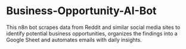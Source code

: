 # Business-Opportunity-AI-Bot
This n8n bot scrapes data from Reddit and similar social media sites to identify potential business opportunities, organizes the findings into a Google Sheet and automates emails with daily insights.
